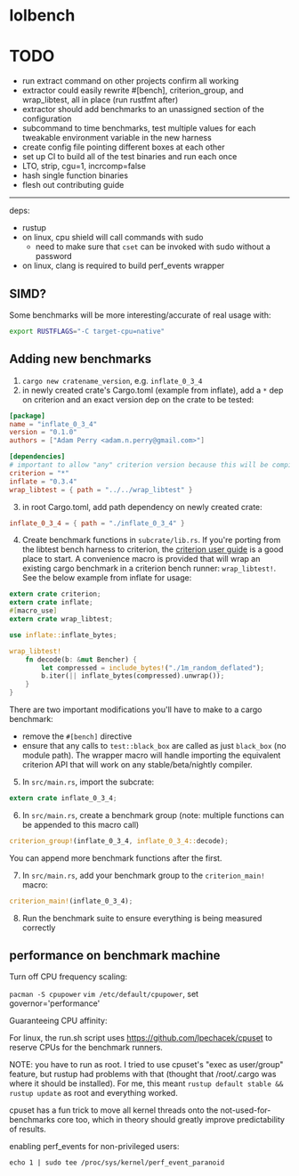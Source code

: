 # lolbench

# TODO

* run extract command on other projects confirm all working
* extractor could easily rewrite #[bench], criterion_group, and wrap_libtest, all in place (run rustfmt after)
* extractor should add benchmarks to an unassigned section of the configuration
* subcommand to time benchmarks, test multiple values for each tweakable environment variable in the new harness
* create config file pointing different boxes at each other
* set up CI to build all of the test binaries and run each once
* LTO, strip, cgu=1, incrcomp=false
* hash single function binaries
* flesh out contributing guide

---

deps:

* rustup
* on linux, cpu shield will call commands with sudo
  * need to make sure that `cset` can be invoked with sudo without a password
* on linux, clang is required to build perf_events wrapper

## SIMD?

Some benchmarks will be more interesting/accurate of real usage with:

```sh
export RUSTFLAGS="-C target-cpu=native"
```

## Adding new benchmarks

1. `cargo new cratename_version`, e.g. `inflate_0_3_4`
2. in newly created crate's Cargo.toml (example from inflate), add a `*` dep on criterion and an exact version dep on the crate to be tested:

```toml
[package]
name = "inflate_0_3_4"
version = "0.1.0"
authors = ["Adam Perry <adam.n.perry@gmail.com>"]

[dependencies]
# important to allow "any" criterion version because this will be compiled into the parent binary
criterion = "*"
inflate = "0.3.4"
wrap_libtest = { path = "../../wrap_libtest" }
```

3. in root Cargo.toml, add path dependency on newly created crate:

```toml
inflate_0_3_4 = { path = "./inflate_0_3_4" }
```

4. Create benchmark functions in `subcrate/lib.rs`. If you're porting from the libtest bench harness to criterion, the [criterion user guide](https://japaric.github.io/criterion.rs/book/criterion_rs.html) is a good place to start. A convenience macro is provided that will wrap an existing cargo benchmark in a criterion bench runner: `wrap_libtest!`. See the below example from inflate for usage:

```rs
extern crate criterion;
extern crate inflate;
#[macro_use]
extern crate wrap_libtest;

use inflate::inflate_bytes;

wrap_libtest!
    fn decode(b: &mut Bencher) {
        let compressed = include_bytes!("./1m_random_deflated");
        b.iter(|| inflate_bytes(compressed).unwrap());
    }
}
```

There are two important modifications you'll have to make to a cargo benchmark:

* remove the `#[bench]` directive
* ensure that any calls to `test::black_box` are called as just `black_box` (no module path). The wrapper macro will handle importing the equivalent criterion API that will work on any stable/beta/nightly compiler.

5. In `src/main.rs`, import the subcrate:

```rs
extern crate inflate_0_3_4;
```

6. In `src/main.rs`, create a benchmark group (note: multiple functions can be appended to this macro call)

```rs
criterion_group!(inflate_0_3_4, inflate_0_3_4::decode);
```

You can append more benchmark functions after the first.

7. In `src/main.rs`, add your benchmark group to the `criterion_main!` macro:

```rs
criterion_main!(inflate_0_3_4);
```

8. Run the benchmark suite to ensure everything is being measured correctly


## performance on benchmark machine

Turn off CPU frequency scaling:

`pacman -S cpupower`
`vim /etc/default/cpupower`, set governor='performance'

Guaranteeing CPU affinity:

For linux, the run.sh script uses https://github.com/lpechacek/cpuset to reserve CPUs for the benchmark runners.

NOTE: you have to run as root. I tried to use cpuset's "exec as user/group" feature, but rustup had problems with that (thought that /root/.cargo was where it should be installed). For me, this meant `rustup default stable && rustup update` as root and everything worked.

cpuset has a fun trick to move all kernel threads onto the not-used-for-benchmarks core too, which in theory should greatly improve predictability of results.

enabling perf_events for non-privileged users:

`echo 1 | sudo tee /proc/sys/kernel/perf_event_paranoid`
